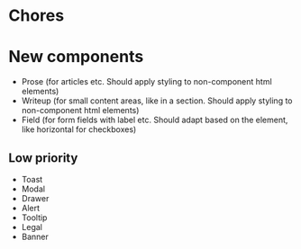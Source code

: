 # Chores

# New components
- Prose (for articles etc. Should apply styling to non-component html elements)
- Writeup (for small content areas, like in a section. Should apply styling to non-component html elements)
- Field (for form fields with label etc. Should adapt based on the element, like horizontal for checkboxes)

## Low priority
- Toast
- Modal
- Drawer
- Alert
- Tooltip
- Legal
- Banner